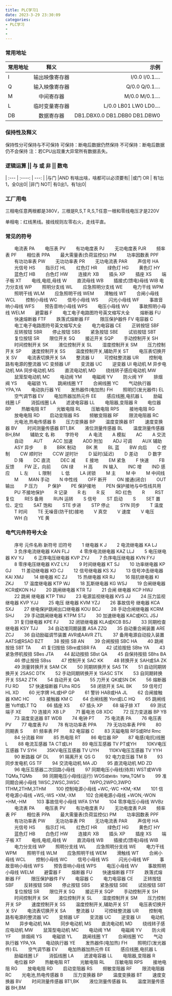 ```yaml
---
title: PLC学习1
date: 2023-3-29 23:30:09
categories:
- PLC学习
- 
- 
---
```


### 常用地址

| 常用地址      | 释义 |示例|
| :---        |    :----:   |          ---: |
| I |  输出映像寄存器|I/0.0   I/0.1....|
| Q |  输入映像寄存器|Q/0.0   Q/0.1....|
| M| 中间寄存器 |M/0.0  M/0.1....|
| L |  临时变量寄存器|L/0.0  LB01   LW0  LD0....|
| DB |  数据寄存器|DB1.DBX0.0   DB1.DBB0  DB1.DBW0|



### 保持性及释义

保持性分可保持与不可保持
可保持：断电后数据仍然保持
不可保持：断电后数据仍不会保持
注：若CPU出现重大异常所有数据丢失。

### 逻辑运算 || 与 或 非 || 数电

| :---        |    :----:   |          ---: |
|与门 |AND 有啥出啥，啥都可以必须要有|
|或门 OR | 有1出1，全0出0|
|非门 NOT| 有0出1，有1出0|


### 工厂用电
三相电任意两根都是380V，三根是R,S,T
R,S,T任意一根和零线电压才是220V

单相电：红线黑线。接线规则左零右火，走线平直。

### 常见的符号

　　电流表 PA
　　电压表 PV
　　有功电度表 PJ
　　无功电度表 PJR
　　频率表 PF
　　相位表 PPA
　　最大需量表(负荷监控仪) PM
　　功率因数表 PPF
　　有功功率表 PW
　　无功功率表 PR
　　无功电流表 PAR
　　声信号 HA
　　光信号 HS
　　指示灯 HL
　　红色灯 HR
　　绿色灯 HG
　　黄色灯 HY
　　蓝色灯 HB
　　白色灯 HW
　　连接片 XB
　　插头 XP
　　插座 XS
　　端子板 XT
　　电线,电缆,母线 W
　　直流母线 WB
　　插接式(馈电)母线 WIB
电力分支线 WP
　　照明分支线 WL
　　应急照明分支线 WE
　　电力干线 WPM
　　照明干线 WLM
　　应急照明干线 WEM
　　滑触线 WT
　　合闸小母线 WCL
　　控制小母线 WC
　　信号小母线 WS
　　闪光小母线 WF
　　事故音响小母线 WFS
　　预告音响小母线 WPS
　　电压小母线 WV
　　事故照明小母线 WELM
　　避雷器 F
　　电工电子电路图符号英文缩写大全
　　熔断器 FU
　　快速熔断器 FTF
　　跌落式熔断器 FF
　　限压保护器件 FV
电容器 C
　　电工电子电路图符号英文缩写大全
　　电力电容器 CE
　　正转按钮 SBF
　　反转按钮 SBR
　　停止按钮 SBS
　　紧急按钮 SBE
　　试验按钮 SBT
　　复位按钮 SR
　　限位开关 SQ
　　接近开关 SQP
　　手动控制开关 SH
　　时间控制开关 SK
　　液位控制开关 SL
　　湿度控制开关 SM
　　压力控制开关 SP
　　速度控制开关 SS
　　温度控制开关,辅助开关 ST
　　电压表切换开关 SV
　　电流表切换开关 SA
　　整流器 U
　　可控硅整流器 UR
　　控制电路有电源的整流器 VC
变频器 UF
　　变流器 UC
　　逆变器 UI
电动机 M
异步电动机 MA
同步电动机 MS
　　直流电动机 MD
　　绕线转子感应电动机 MW
　　鼠笼型电动机 MC
　　电动阀 YM
　　电磁阀 YV
　　防火阀 YF
　　排烟阀 YS
　　电磁锁 YL
　　跳闸线圈 YT
　　合闸线圈 YC
　　气动执行器 YPA,YA
　　电动执行器 YE
　　发热器件(电加热) FH
　　照明灯(发光器件) EL
　　空气调节器 EV
　　电加热器加热元件 EE
　　感应线圈,电抗器 L
　　励磁线圈 LF
　　消弧线圈 LA
　　滤波电容器 LL
　　电阻器,变阻器 R
　　电位器 RP
　　热敏电阻 RT
　　光敏电阻 RL
　　压敏电阻 RPS
　　接地电阻 RG
　　放电电阻 RD
　　启动变阻器 RS
　　频敏变阻器 RF
　　限流电阻器 RC
　　光电池,热电传感器 B
　　压力变换器 BP
　　温度变换器 BT
　　速度变换器 BV
　　时间测量传感器 BT1,BK
　　液位测量传感器 BL
　　温度测量传感器 BH,BM
　　辅助文 名 称
　　字符号
　　A 电流
　　A 模拟
　　AC
　　A 交流
　　自动
　　AUT
　　ACC 加速
　　ADD 附加
　　ADJ 可调
　　AUX 辅助
　　ASY 异步
　　B
　　BRK 制动
　　BK 黑
　　BL 蓝
　　BW 向后
　　C 控制
　　CW 顺时针
　　CCW 逆时针
　　D 延时(延迟)
　　D 差动
　　D 数字
　　D 降
　　DC 直流
　　DEC 减
　　E 接地
　　EM 紧急
　　F 快速
　　FB 反馈
　　FW 正，向前
　　GN 绿
　　H 高
　　IN 输入
　　INC 增
　　IND 感应
　　L 左
　　L 限制
　　L 低
　　LA 闭锁
　　M 主
　　M 中
　　M 中间线
　　M
　　MAN 手动
　　N 中性线
　　OFF 断开
　　ON 接通(闭合)
　　OUT 输出
　　P 压力
　　P 保护
　　PE 保护接地
　　PEN 保护接地与中性线共用
　　PU 不接地保护
　　R 记录
　　R 右
　　R 反
　　RD 红色
　　R
　　RST 复位
　　RES 备用
　　RUN 运转
　　S 信号
　　ST 启动
　　S
　　SET 置位、定位
　　SAT 饱和
　　STE 步进
　　STP 停止
　　SYN 同步
　　T 温度
　　T 时间
　　TE 无噪音(防干扰)接地
　　V 真空
　　V 速度
　　V 电压
　　WH 白
　　YE 黄
### 电气元件符号大全
　　序号 元件名称 新符号 旧符号
　　1 继电器 K J
　　2 电流继电器 KA LJ
　　3 负序电流继电器 KAN FLJ
　　4 零序电流继电器 KAZ LLJ
　　5 电压继电器 KV YJ
　　6 正序电压继电器 KVP ZYJ
　　7 负序电压继电器 KVN FYJ
　　8 零序电压继电器 KVZ LYJ
　　9 时间继电器 KT SJ
　　10 功率继电器 KP GJ
　　11 差动继电器 KD CJ
　　12 信号继电器 KS XJ
　　13 信号冲击继电器 KAI XMJ
　　14 继电器 KC ZJ
　　15 热继电器 KR RJ
　　16 阻抗继电器 KI ZKJ
　　17 温度继电器 KTP WJ
　　18 瓦斯继电器 KG WSJ
　　19 合闸继电器 KCR或KON HJ
　　20 跳闸继电器 KTR TJ
　　21 合闸 继电器 KCP HWJ
　　22 跳闸 继电器 KTP TWJ
　　23 电源监视继电器 KVS JJ
　　24 压力监视继电器 KVP YJJ
　　25 电压 继电器 KVM YZJ
　　26 事故信号 继电器 KCA SXJ
　　27 继电保护跳闸出口继电器 KOU BCJ
　　28 手动合闸继电器 KCRM SHJ
　　29 手动跳闸继电器 KTPM STJ
　　30 加速继电器 KAC或KCL JSJ
　　31 复归继电器 KPE FJ
　　32 闭锁继电器 KLA或KCB BSJ
　　33 同期检查继电器 KSY TJJ
　　34 自动准同期装置 ASA ZZQ
　　35 自动重合闸装置 ARE ZCJ
　　36 自动励磁调节装置 AVR或AAVR ZTL
　　37 备用电源自动投入装置 AATS或RSAD BZT
　　38 按扭 SB AN
　　39 合闸按扭 SBC HA
　　40 跳闸按扭 SBT TA
　　41 复归按扭 SBre或SBR FA
　　42 试验按扭 SBte YA
　　43 紧急停机按扭 SBes JTA
　　44 起动按扭 SBst QA
　　45 自保持按扭 SBhs BA
　　46 停止按扭 SBss
　　47 控制开关 SAC KK
　　48 转换开关 SAH或SA ZK
　　49 测量转换开关 SAM CK
　　50 同期转换开关 SAS TK
　　51 自动同期转换开关 2SASC DTK
　　52 手动同期转换开关 1SASC STK
　　53 自同期转换开关 SSA2 ZTK
　　54 自动开关 QA
　　55 刀开关 QK或SN DK
　　56 熔断器 FU RD
　　57 快速熔断器 FUhs RDS
　　58 闭锁开关 SAL BK
　　59 信号灯 HL XD
　　60 光字牌 HL或HP GP
　　61 警铃 HAB或HA JL
　　62 合闸接触器 KMC HC
　　63 接触器 KM C
　　64 合闸线圈 Yon或LC HQ
　　65 跳闸线圈 Yoff或LT TQ
　　66 插座 XS
　　67 插头 XP
　　68 端子排 XT
　　69 测试端子 XE
　　70 连接片 XB LP
　　71 蓄电池 GB XDC
　　72 压力变送器 BP YB
　　73 温度变送器 BT WDB
　　74 电钟 PT
　　75 电流表 PA
　　76 电压表 PV
　　77 电度表 PJ
　　78 有功功率表 PPA
　　79 无功功率表 PPR
　　80 同期表 S
　　81 频率表 PF
　　82 电容器 C
　　83 灭磁电阻 RFS或Rfd Rmc
　　84 分流器 RW
　　85 热电阻 RT
　　86 电位器 RP
　　87 电感(电抗)线圈 L
　　88 电流互感器 TA CT或LH
　　89 电压互感器 TV PT或YH
　　10KV电压互感器 TV SYH
　　35KV电压互感器 TV UYH
　　110KV电压互感器 TV YYH
　　90 断路器 QF DL
　　91 隔离开关 QS G
　　92 电力变压器 TM B
　　93 同步发电机 GS TF
　　94 交流电动机 MA JD
　　95 直流电动机 MD ZD
　　96 电压互感器二次回路小母线
　　97 同期电压小母线(待并) WST或WVB TQMa,TQMb
　　98 同期电压小母线(运行) WOS`或WVBn TQM`a,TQM`b
　　99 准同期合闸小母线 1WSC,2WSC,3WSC
　　1WPO,2WPO,3WPO 1THM,2THM,3THM
　　100 控制电源小母线 +WC,-WC +KM,-KM
　　101 信号电源小母线 +WS,-WS +XM,-XM
　　102 合闸电源小母线 +WON,-WON +HM,-HM
　　103 事故信号小母线 WFA SYM
　　104 零序电压小母线 WVBz
　　电流表 PA
　　电压表 PV
　　有功电度表 PJ
　　无功电度表 PJR
　　频率表 PF
　　相位表 PPA
　　最大需量表(负荷监控仪) PM
　　功率因数表 PPF
　　有功功率表 PW
　　无功功率表 PR
　　无功电流表 PAR
　　声信号 HA
　　光信号 HS
　　指示灯 HL
　　红色灯 HR
　　绿色灯 HG
　　黄色灯 HY
　　蓝色灯 HB
　　白色灯 HW
　　连接片 XB
　　插头 XP
　　插座 XS
　　端子板 XT
　　电线,电缆,母线 W
　　直流母线 WB
　　插接式(馈电)母线 WIB
　　电力分支线 WP
　　照明分支线 WL
　　应急照明分支线 WE
　　电力干线 WPM
　　照明干线 WLM
　　应急照明干线 WEM
　　滑触线 WT
　　合闸小母线 WCL
　　控制小母线 WC
　　信号小母线 WS
　　闪光小母线 WF
　　事故音响小母线 WFS
　　预告音响小母线 WPS
　　电压小母线 WV
　　事故照明小母线 WELM
　　避雷器 F
　　熔断器 FU
　　快速熔断器 FTF
　　跌落式熔断器 FF
　　限压保护器件 FV
　　电容器 C
　　电力电容器 CE
　　正转按钮 SBF
　　反转按钮 SBR
　　停止按钮 SBS
　　紧急按钮 SBE
　　试验按钮 SBT
　　复位按钮 SR
　　限位开关 SQ
　　接近开关 SQP
　　手动控制开关 SH
　　时间控制开关 SK
　　液位控制开关 SL
　　湿度控制开关 SM
　　压力控制开关 SP
　　速度控制开关 SS
　　温度控制开关,辅助开关 ST
　　电压表切换开关 SV
　　电流表切换开关 SA
　　整流器 U
　　可控硅整流器 UR
　　控制电路有电源的整流器 VC
　　变频器 UF
　　变流器 UC
　　逆变器 UI
　　电动机 M
　　异步电动机 MA
　　同步电动机 MS
　　直流电动机 MD
　　绕线转子感应电动机 MW
　　鼠笼型电动机 MC
　　电动阀 YM
　　电磁阀 YV
　　防火阀 YF
　　排烟阀 YS
　　电磁锁 YL
　　跳闸线圈 YT
　　合闸线圈 YC
　　气动执行器 YPA,YA
　　电动执行器 YE
　　发热器件(电加热) FH
　　照明灯(发光器件) EL
　　空气调节器 EV
　　电加热器加热元件 EE
　　感应线圈,电抗器 L
　　励磁线圈 LF
　　消弧线圈 LA
　　滤波电容器 LL
　　电阻器,变阻器 R
　　电位器 RP
　　热敏电阻 RT
　　光敏电阻 RL
　　压敏电阻 RPS
　　接地电阻 RG
　　放电电阻 RD
　　启动变阻器 RS
　　频敏变阻器 RF
　　限流电阻器 RC
　　光电池,热电传感器 B
　　压力变换器 BP
　　温度变换器 BT
　　速度变换器 BV
　　时间测量传感器 BT1,BK
　　液位测量传感器 BL
　　温度测量传感器 BH,BM